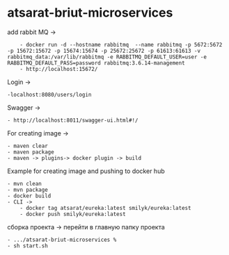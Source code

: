 # atsarat-briut-microservices

add rabbit MQ -> 

        - docker run -d --hostname rabbitmq  --name rabbitmq -p 5672:5672 -p 15672:15672 -p 15674:15674 -p 25672:25672 -p 61613:61613 -v rabbitmq_data:/var/lib/rabbitmq -e RABBITMQ_DEFAULT_USER=user -e RABBITMQ_DEFAULT_PASS=password rabbitmq:3.6.14-management
        - http://localhost:15672/

Login -> 

    -localhost:8080/users/login

Swagger -> 

    - http://localhost:8011/swagger-ui.html#!/

For creating image -> 

    - maven clear
    - maven package
    - maven -> plugins-> docker plugin -> build

Example for creating image and pushing to docker hub

    - mvn clean
    - mvn package
    - docker build
    - CLI -> 
        - docker tag atsarat/eureka:latest smilyk/eureka:latest
        - docker push smilyk/eureka:latest

сборка проекта ->  перейти в главную папку проекта 

    - .../atsarat-briut-microservices %
    - sh start.sh
